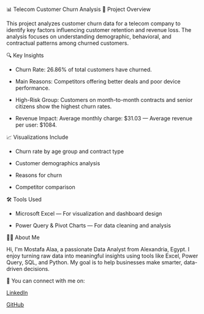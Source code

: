 📊 Telecom Customer Churn Analysis
🧩 Project Overview

This project analyzes customer churn data for a telecom company to identify key factors influencing customer retention and revenue loss. The analysis focuses on understanding demographic, behavioral, and contractual patterns among churned customers.

🔍 Key Insights

  - Churn Rate: 26.86% of total customers have churned.

  - Main Reasons: Competitors offering better deals and poor device performance.

  - High-Risk Group: Customers on month-to-month contracts and senior citizens show the highest churn rates.

  - Revenue Impact: Average monthly charge: $31.03 — Average revenue per user: $1084.

📈 Visualizations Include

  - Churn rate by age group and contract type

  - Customer demographics analysis

  - Reasons for churn

  - Competitor comparison

🛠️ Tools Used

  - Microsoft Excel — For visualization and dashboard design

  - Power Query & Pivot Charts — For data cleaning and analysis


👨‍💻 About Me

Hi, I'm Mostafa Alaa, a passionate Data Analyst from Alexandria, Egypt.
I enjoy turning raw data into meaningful insights using tools like Excel, Power Query, SQL, and Python.
My goal is to help businesses make smarter, data-driven decisions.

🔗 You can connect with me on:

[LinkedIn](https://www.linkedin.com/in/mostafa-alaa-eldin/)

[GitHub](https://github.com/eldesha19)
